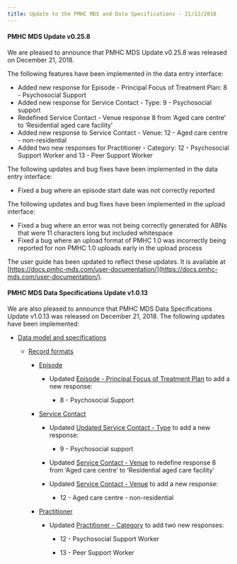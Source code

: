 ```yaml
---
title: Update to the PMHC MDS and Data Specifications - 21/12/2018
---
```


#### PMHC MDS Update v0.25.8 ####

We are pleased to announce that PMHC MDS Update v0.25.8 was released on
December 21, 2018.

The following features have been implemented in the data entry interface:
* Added new response for Episode - Principal Focus of Treatment Plan: 8 - Psychosocial Support
* Added new response for Service Contact - Type: 9 - Psychosocial support
* Redefined Service Contact - Venue response 8 from ‘Aged care centre’ to ‘Residential aged care facility’
* Added new response to Service Contact - Venue: 12 - Aged care centre - non-residential
* Added two new responses for Practitioner - Category: 12 - Psychosocial Support Worker and 13 - Peer Support Worker

The following updates and bug fixes have been implemented in the data entry interface:
* Fixed a bug where an episode start date was not correctly reported

The following updates and bug fixes have been implemented in the upload interface:
* Fixed a bug where an error was not being correctly generated for ABNs that were 11 characters long but included whitespace
* Fixed a bug where an upload format of PMHC 1.0 was incorrectly being reported for non PMHC 1.0 uploads early in the upload process

The user guide has been updated to reflect these updates. It is available at [https://docs.pmhc-mds.com/user-documentation/](https://docs.pmhc-mds.com/user-documentation/).

#### PMHC MDS Data Specifications Update v1.0.13 ####

We are also pleased to announce that PMHC MDS Data Specifications Update
v1.0.13 was released on December 21, 2018. The following updates have been
implemented:


* [Data model and specifications](https://docs.pmhc-mds.com/data-specification/data-model-and-specifications.html)

  * [Record formats](https://docs.pmhc-mds.com/data-specification/data-model-and-specifications.html#record-formats)

    * [Episode](https://docs.pmhc-mds.com/data-specification/data-model-and-specifications.html#episode-data-elements)

      * Updated  [Episode - Principal Focus of Treatment Plan](https://docs.pmhc-mds.com/data-specification/data-model-and-specifications.html#episode-principal-focus-of-treatment-plan) to add a new response:

        *  8 - Psychosocial Support

    * [Service Contact](
      https://docs.pmhc-mds.com/data-specification/data-model-and-specifications.html#service-contact-data-elements)

      * Updated [Updated Service Contact - Type](https://docs.pmhc-mds.com/data-specification/data-model-and-specifications.html#service-contact-type) to add a new response:

        * 9 - Psychosocial support

      * Updated [Service Contact - Venue](https://docs.pmhc-mds.com/data-specification/data-model-and-specifications.html#service-contact-venue) to redefine response 8 from ‘Aged care centre’ to ‘Residential aged care facility’

      * Updated [Service Contact - Venue](https://docs.pmhc-mds.com/data-specification/data-model-and-specifications.html#service-contact-venue) to add a new response:

        * 12 - Aged care centre - non-residential

    * [Practitioner](https://docs.pmhc-mds.com/data-specification/data-model-and-specifications.html#practitioner-data-elements)

      * Updated [Practitioner - Category](https://docs.pmhc-mds.com/data-specification/data-model-and-specifications.html#practitioner-category) to add two new responses:

        * 12 - Psychosocial Support Worker

        * 13 - Peer Support Worker
